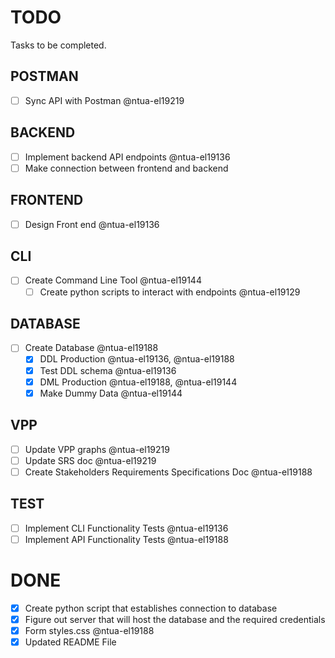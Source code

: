 # TODO

Tasks to be completed.

## POSTMAN

- [ ] Sync API with Postman @ntua-el19219

## BACKEND

- [ ] Implement backend API endpoints @ntua-el19136
- [ ] Make connection between frontend and backend

## FRONTEND

- [ ] Design Front end @ntua-el19136

## CLI
- [ ] Create Command Line Tool @ntua-el19144
    - [ ] Create python scripts to interact with endpoints @ntua-el19129

## DATABASE

- [ ] Create Database @ntua-el19188
    - [x] DDL Production @ntua-el19136, @ntua-el19188
    - [x] Test DDL schema @ntua-el19136
    - [x] DML Production @ntua-el19188, @ntua-el19144
    - [x] Make Dummy Data @ntua-el19144

## VPP

- [ ] Update VPP graphs @ntua-el19219
- [ ] Update SRS doc @ntua-el19219
- [ ] Create Stakeholders Requirements Specifications Doc @ntua-el19188

## TEST

- [ ] Implement CLI Functionality Tests @ntua-el19136
- [ ] Implement API Functionality Tests @ntua-el19188

# DONE
- [x] Create  python script that establishes connection to database
- [x] Figure out server that will host the database and the required credentials
- [x] Form styles.css @ntua-el19188
- [x] Updated README File
